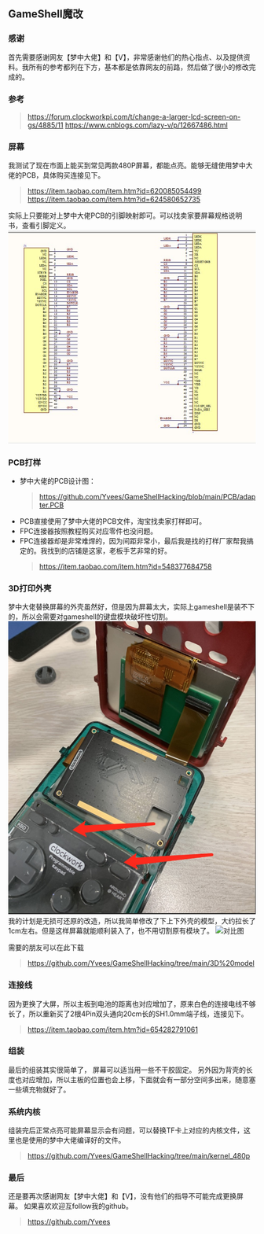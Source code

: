 ## GameShell魔改

### 感谢
首先需要感谢网友【梦中大佬】和【V】，非常感谢他们的热心指点、以及提供资料。我所有的参考都列在下方，基本都是依靠网友的前路，然后做了很小的修改完成的。

### 参考
> https://forum.clockworkpi.com/t/change-a-larger-lcd-screen-on-gs/4885/11
> https://www.cnblogs.com/lazy-v/p/12667486.html


### 屏幕
我测试了现在市面上能买到常见两款480P屏幕，都能点亮。能够无缝使用梦中大佬的PCB，具体购买连接见下。
> https://item.taobao.com/item.htm?id=620085054499
> https://item.taobao.com/item.htm?id=624580652735

实际上只要能对上梦中大佬PCB的引脚映射即可。可以找卖家要屏幕规格说明书，查看引脚定义。
![引脚映射](imgs/pin_ref.jpg)

### PCB打样
- 梦中大佬的PCB设计图：
    > https://github.com/Yvees/GameShellHacking/blob/main/PCB/adapter.PCB
- PCB直接使用了梦中大佬的PCB文件，淘宝找卖家打样即可。
- FPC连接器按照教程购买对应零件也没问题。
- FPC连接器却是非常难焊的，因为间距非常小，最后我是找的打样厂家帮我搞定的。我找到的店铺是这家，老板手艺非常的好。
    > https://item.taobao.com/item.htm?id=548377684758

### 3D打印外壳
梦中大佬替换屏幕的外壳虽然好，但是因为屏幕太大，实际上gameshell是装不下的，所以会需要对gameshell的键盘模块破坏性切割。
![见图](imgs/key_des.png)
我的计划是无损可还原的改造，所以我简单修改了下上下外壳的模型，大约拉长了1cm左右。但是这样屏幕就能顺利装入了，也不用切割原有模块了。
![对比图](imgs/vs.jpg)

需要的朋友可以在此下载
> https://github.com/Yvees/GameShellHacking/tree/main/3D%20model

### 连接线
因为更换了大屏，所以主板到电池的距离也对应增加了，原来白色的连接电线不够长了，所以重新买了2根4Pin双头通向20cm长的SH1.0mm端子线，连接见下。
> https://item.taobao.com/item.htm?id=654282791061

### 组装
最后的组装其实很简单了， 屏幕可以适当用一些不干胶固定。
另外因为背壳的长度也对应增加，所以主板的位置也会上移，下面就会有一部分空间多出来，随意塞一些填充物就好了。

### 系统内核
组装完后正常点亮可能屏幕显示会有问题，可以替换TF卡上对应的内核文件，这里也是使用的梦中大佬编译好的文件。
> https://github.com/Yvees/GameShellHacking/tree/main/kernel_480p

### 最后
还是要再次感谢网友【梦中大佬】和【V】，没有他们的指导不可能完成更换屏幕。
如果喜欢欢迎互follow我的github。
> https://github.com/Yvees